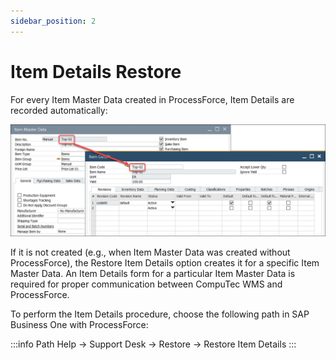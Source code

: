 ```yaml
---
sidebar_position: 2
---
```


# Item Details Restore

For every Item Master Data created in ProcessForce, Item Details are recorded automatically:

![Item Details](./media/item-details.webp)

If it is not created (e.g., when Item Master Data was created without ProcessForce), the Restore Item Details option creates it for a specific Item Master Data. An Item Details form for a particular Item Master Data is required for proper communication between CompuTec WMS and ProcessForce.

To perform the Item Details procedure, choose the following path in SAP Business One with ProcessForce:

:::info Path
    Help → Support Desk → Restore → Restore Item Details
:::
